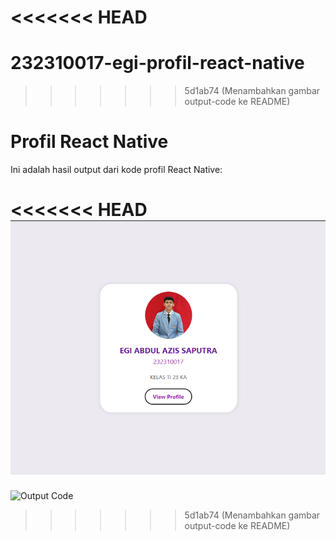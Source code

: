 <<<<<<< HEAD
=======
# 232310017-egi-profil-react-native
>>>>>>> 5d1ab74 (Menambahkan gambar output-code ke README)
# Profil React Native

Ini adalah hasil output dari kode profil React Native:

<<<<<<< HEAD
![Output Code](./ouput-code.png)
=======
![Output Code](./output-code.png)
>>>>>>> 5d1ab74 (Menambahkan gambar output-code ke README)
